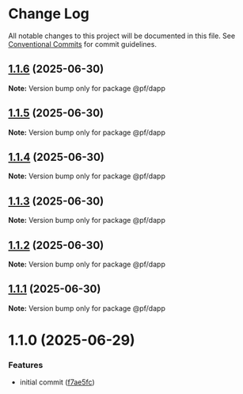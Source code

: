 # Change Log

All notable changes to this project will be documented in this file.
See [Conventional Commits](https://conventionalcommits.org) for commit guidelines.

## [1.1.6](https://github.com/RicardoPang/pf-ai-monorepo/compare/@pf/dapp@1.1.0...@pf/dapp@1.1.6) (2025-06-30)

**Note:** Version bump only for package @pf/dapp





## [1.1.5](https://github.com/RicardoPang/pf-ai-monorepo/compare/@pf/dapp@1.1.0...@pf/dapp@1.1.5) (2025-06-30)

**Note:** Version bump only for package @pf/dapp





## [1.1.4](https://github.com/RicardoPang/pf-ai-monorepo/compare/@pf/dapp@1.1.0...@pf/dapp@1.1.4) (2025-06-30)

**Note:** Version bump only for package @pf/dapp





## [1.1.3](https://github.com/RicardoPang/pf-ai-monorepo/compare/@pf/dapp@1.1.0...@pf/dapp@1.1.3) (2025-06-30)

**Note:** Version bump only for package @pf/dapp





## [1.1.2](https://github.com/RicardoPang/pf-ai-monorepo/compare/@pf/dapp@1.1.0...@pf/dapp@1.1.2) (2025-06-30)

**Note:** Version bump only for package @pf/dapp





## [1.1.1](https://github.com/RicardoPang/pf-ai-monorepo/compare/@pf/dapp@1.1.0...@pf/dapp@1.1.1) (2025-06-30)

**Note:** Version bump only for package @pf/dapp





# 1.1.0 (2025-06-29)

### Features

- initial commit ([f7ae5fc](https://github.com/RicardoPang/pf-ai-monorepo/commit/f7ae5fceb798194ccf81f7999d07f181004f0443))
